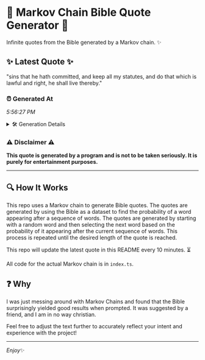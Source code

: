 # 📖 Markov Chain Bible Quote Generator 📖

Infinite quotes from the Bible generated by a Markov chain. ✨

## ✨ Latest Quote ✨
"sins that he hath committed, and keep all my statutes, and do that which is lawful and right, he shall live thereby."

### ⏰ Generated At
*5:56:27 PM*

<details>
    <summary>🛠️ Generation Details</summary>
    <p>
        <strong>🌱 Seed:</strong> sins<br>
        <strong>🔄 Iterations:</strong> 21<br>
        <strong>📜 Context History:</strong><br>[ sins ]: that<br>[ sins, that ]: he<br>[ sins, that, he ]: hath<br>[ sins, that, he, hath ]: committed,<br>[ sins, that, he, hath, committed, ]: and<br>[ sins, that, he, hath, committed,, and ]: keep<br>[ that, he, hath, committed,, and, keep ]: all<br>[ he, hath, committed,, and, keep, all ]: my<br>[ hath, committed,, and, keep, all, my ]: statutes,<br>[ committed,, and, keep, all, my, statutes, ]: and<br>[ and, keep, all, my, statutes,, and ]: do<br>[ keep, all, my, statutes,, and, do ]: that<br>[ all, my, statutes,, and, do, that ]: which<br>[ my, statutes,, and, do, that, which ]: is<br>[ statutes,, and, do, that, which, is ]: lawful<br>[ and, do, that, which, is, lawful ]: and<br>[ do, that, which, is, lawful, and ]: right,<br>[ that, which, is, lawful, and, right, ]: he<br>[ which, is, lawful, and, right,, he ]: shall<br>[ is, lawful, and, right,, he, shall ]: live<br>[ lawful, and, right,, he, shall, live ]: thereby.<br>
    </p>
</details>

### ⚠️ Disclaimer ⚠️
**This quote is generated by a program and is not to be taken seriously. It is purely for entertainment purposes.**

---

## 🔍 How It Works

This repo uses a Markov chain to generate Bible quotes. The quotes are generated by using the Bible as a dataset to find the probability of a word appearing after a sequence of words. The quotes are generated by starting with a random word and then selecting the next word based on the probability of it appearing after the current sequence of words. This process is repeated until the desired length of the quote is reached.

This repo will update the latest quote in this README every 10 minutes. ⏳

All code for the actual Markov chain is in `index.ts`.

## ❓ Why

I was just messing around with Markov Chains and found that the Bible surprisingly yielded good results when prompted. 
It was suggested by a friend, and I am in no way christian.

Feel free to adjust the text further to accurately reflect your intent and experience with the project!

---

*Enjoy*✨
